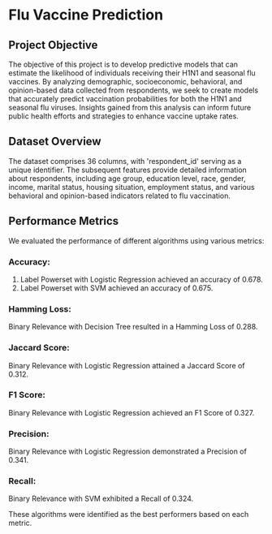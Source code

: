 # Flu Vaccine Prediction

## Project Objective
The objective of this project is to develop predictive models that can estimate the likelihood of individuals receiving their H1N1 and seasonal flu vaccines. By analyzing demographic, socioeconomic, behavioral, and opinion-based data collected from respondents, we seek to create models that accurately predict vaccination probabilities for both the H1N1 and seasonal flu viruses. Insights gained from this analysis can inform future public health efforts and strategies to enhance vaccine uptake rates.

## Dataset Overview
The dataset comprises 36 columns, with 'respondent_id' serving as a unique identifier. The subsequent features provide detailed information about respondents, including age group, education level, race, gender, income, marital status, housing situation, employment status, and various behavioral and opinion-based indicators related to flu vaccination.

## Performance Metrics
We evaluated the performance of different algorithms using various metrics:

### Accuracy:
1. Label Powerset with Logistic Regression achieved an accuracy of 0.678.
2. Label Powerset with SVM achieved an accuracy of 0.675.

### Hamming Loss:
Binary Relevance with Decision Tree resulted in a Hamming Loss of 0.288.

### Jaccard Score:
Binary Relevance with Logistic Regression attained a Jaccard Score of 0.312.

### F1 Score:
Binary Relevance with Logistic Regression achieved an F1 Score of 0.327.

### Precision:
Binary Relevance with Logistic Regression demonstrated a Precision of 0.341.

### Recall:
Binary Relevance with SVM exhibited a Recall of 0.324.

These algorithms were identified as the best performers based on each metric.
